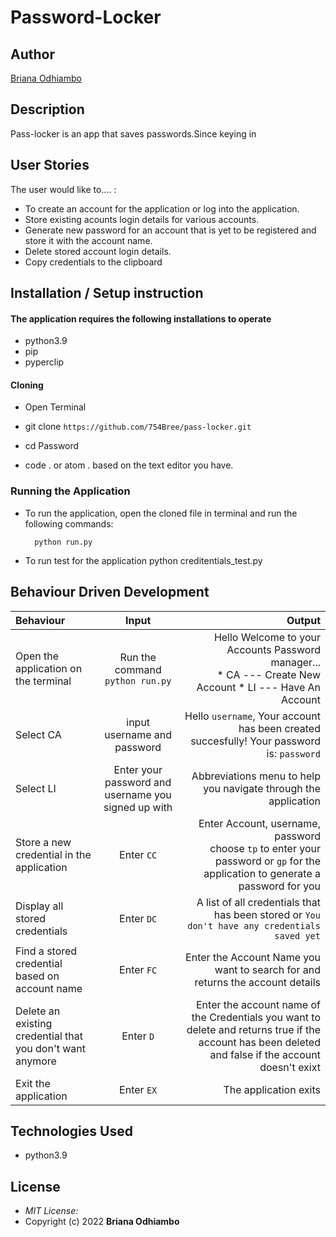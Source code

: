 # Password-Locker
## Author

 [Briana Odhiambo](https://github.com/754Bree/pass-locker.git)

## Description

 Pass-locker is an app that saves passwords.Since keying in 

## User Stories
 The user would like to.... :
 * To create an account for the application or log into the application.
 * Store existing acounts login details for various accounts.
 * Generate new password for an account that is yet to be registered and store it with the account name.   
 * Delete stored account login details.
 * Copy credentials to the clipboard


## Installation / Setup instruction

#### The application requires the following installations to operate 
* python3.9
* pip
* pyperclip

#### Cloning

* Open Terminal 

* git clone ```https://github.com/754Bree/pass-locker.git```

* cd Password

* code . or atom . based on the text editor you have.

### Running the Application
* To run the application, open the cloned file in terminal and run the following commands:

        
        python run.py
* To run test for the application
        python creditentials_test.py

## Behaviour Driven Development
| Behaviour | Input | Output |
| :---------------- | :---------------: | ------------------: |
|Open the application on the terminal | Run the command ```python run.py```|Hello Welcome to your Accounts Password manager... <br>* CA ---  Create New Account * LI ---  Have An Account |
|Select  CA| input username and password| Hello ```username```, Your account has been created succesfully! Your password is: ```password```|
|Select LI  | Enter your password and username you signed up with| Abbreviations menu to help you navigate through the application|
|Store a new credential in the application| Enter ```CC```|Enter Account, username, password<br>choose ```tp``` to enter your password or ```gp``` for the application to generate a password for you |
|Display all stored credentials | Enter ```DC```|A list of all credentials that has been stored or ```You don't have any credentials saved yet``` |
|Find a stored credential based on account name|Enter ```FC```| Enter the Account Name you want to search for and returns the account details|
|Delete an existing credential that you don't want anymore|Enter ```D```|Enter the account name of the Credentials you want to delete and returns true if the account has been deleted and false if the account doesn't exixt|
|Exit the application| Enter ```EX```| The application exits|

## Technologies Used

* python3.9



## License
* *MIT License:*
* Copyright (c) 2022 **Briana Odhiambo**
